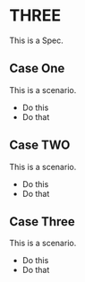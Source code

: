 # THREE
This is a Spec. 

## Case One
This is a scenario.

  * Do this
  * Do that

## Case TWO
This is a scenario.

  * Do this
  * Do that

## Case Three
This is a scenario.

  * Do this
  * Do that
